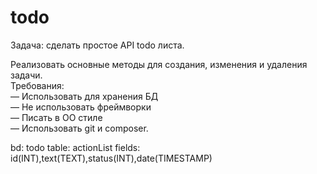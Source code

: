 # todo
Задача: сделать простое API todo листа.     

Реализовать основные методы для создания, изменения и удаления задачи.     
Требования:  
  — Использовать для хранения БД  
  — Не использовать фреймворки  
  — Писать в ОО стиле  
  — Использовать git и composer.

bd: todo
table: actionList
fields: id(INT),text(TEXT),status(INT),date(TIMESTAMP)
